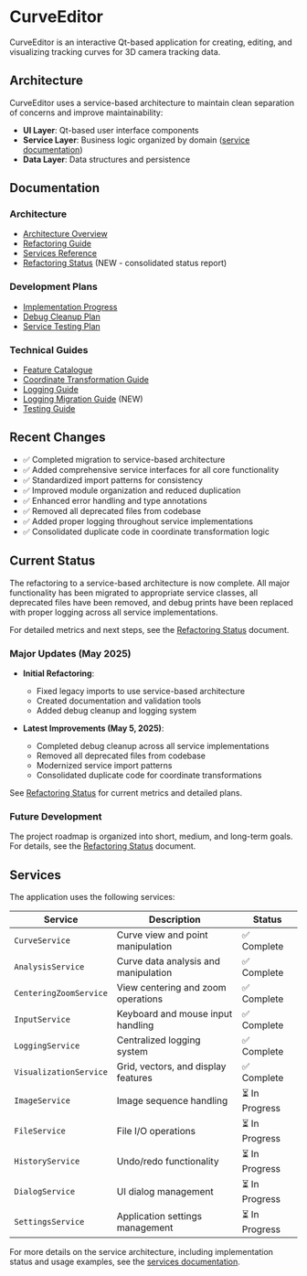 # CurveEditor

CurveEditor is an interactive Qt-based application for creating, editing, and visualizing tracking curves for 3D camera tracking data.

## Architecture

CurveEditor uses a service-based architecture to maintain clean separation of concerns and improve maintainability:

- **UI Layer**: Qt-based user interface components
- **Service Layer**: Business logic organized by domain ([service documentation](services/README.md))
- **Data Layer**: Data structures and persistence

## Documentation

### Architecture
- [Architecture Overview](docs/architecture.md)
- [Refactoring Guide](docs/refactoring_guide.md)
- [Services Reference](services/README.md)
- [Refactoring Status](refactoring_status.md) (NEW - consolidated status report)

### Development Plans
- [Implementation Progress](docs/implementation_progress.md)
- [Debug Cleanup Plan](docs/debug_cleanup_plan.md)
- [Service Testing Plan](docs/service_testing_plan.md)

### Technical Guides
- [Feature Catalogue](docs/features.md)
- [Coordinate Transformation Guide](docs/coordinate_transformation_guide.md)
- [Logging Guide](docs/logging_guide.md)
- [Logging Migration Guide](docs/logging_migration_guide.md) (NEW)
- [Testing Guide](docs/testing_guide.md)

## Recent Changes

- ✅ Completed migration to service-based architecture
- ✅ Added comprehensive service interfaces for all core functionality
- ✅ Standardized import patterns for consistency
- ✅ Improved module organization and reduced duplication
- ✅ Enhanced error handling and type annotations
- ✅ Removed all deprecated files from codebase
- ✅ Added proper logging throughout service implementations
- ✅ Consolidated duplicate code in coordinate transformation logic

## Current Status

The refactoring to a service-based architecture is now complete. All major functionality has been migrated to appropriate service classes, all deprecated files have been removed, and debug prints have been replaced with proper logging across all service implementations.

For detailed metrics and next steps, see the [Refactoring Status](refactoring_status.md) document.

### Major Updates (May 2025)

- **Initial Refactoring**:
  - Fixed legacy imports to use service-based architecture
  - Created documentation and validation tools
  - Added debug cleanup and logging system

- **Latest Improvements (May 5, 2025)**:
  - Completed debug cleanup across all service implementations
  - Removed all deprecated files from codebase
  - Modernized service import patterns
  - Consolidated duplicate code for coordinate transformations

See [Refactoring Status](refactoring_status.md) for current metrics and detailed plans.

### Future Development

The project roadmap is organized into short, medium, and long-term goals. For details, see the [Refactoring Status](refactoring_status.md) document.

## Services

The application uses the following services:

| Service | Description | Status |
|---------|-------------|--------|
| `CurveService` | Curve view and point manipulation | ✅ Complete |
| `AnalysisService` | Curve data analysis and manipulation | ✅ Complete |
| `CenteringZoomService` | View centering and zoom operations | ✅ Complete |
| `InputService` | Keyboard and mouse input handling | ✅ Complete |
| `LoggingService` | Centralized logging system | ✅ Complete |
| `VisualizationService` | Grid, vectors, and display features | ✅ Complete |
| `ImageService` | Image sequence handling | ⏳ In Progress |
| `FileService` | File I/O operations | ⏳ In Progress |
| `HistoryService` | Undo/redo functionality | ⏳ In Progress |
| `DialogService` | UI dialog management | ⏳ In Progress |
| `SettingsService` | Application settings management | ⏳ In Progress |

For more details on the service architecture, including implementation status and usage examples, see the [services documentation](services/README.md).
